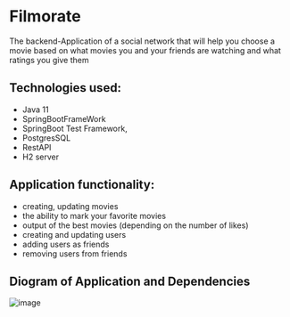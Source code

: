 # Filmorate

The backend-Application of a social network that will help you choose a movie based on what movies you and your friends
are watching and what ratings you give them

Technologies used:
-

- Java 11
- SpringBootFrameWork
- SpringBoot Test Framework, 
- PostgresSQL
- RestAPI
- H2 server

Application functionality:
- 
- creating, updating movies
- the ability to mark your favorite movies
- output of the best movies (depending on the number of likes)
- creating and updating users
- adding users as friends
- removing users from friends

Diogram of Application and  Dependencies
-
![image](https://github.com/AltairPhinArev/java-filmorate/assets/113471380/0207eaba-6a8c-4cd5-9bd3-0d1cd5b05773)

